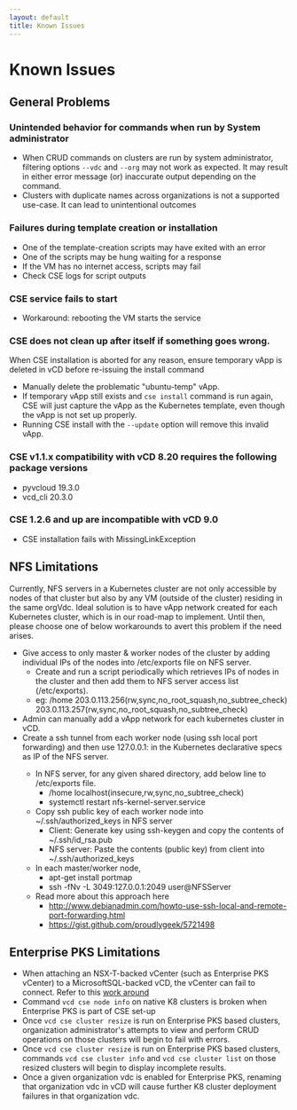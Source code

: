 ```yaml
---
layout: default
title: Known Issues
---
```

# Known Issues

<a name="general"></a>
## General Problems

### Unintended behavior for commands when run by System administrator
- When CRUD commands on clusters are run by system administrator, filtering 
options `--vdc` and `--org` may not work as expected. It may result in either 
error message (or) inaccurate output depending on the command.
- Clusters with duplicate names across organizations is not a supported use-case. 
It can lead to unintentional outcomes

### Failures during template creation or installation
- One of the template-creation scripts may have exited with an error
- One of the scripts may be hung waiting for a response
- If the VM has no internet access, scripts may fail
- Check CSE logs for script outputs

### CSE service fails to start
- Workaround: rebooting the VM starts the service

### CSE does not clean up after itself if something goes wrong. 

When CSE installation is aborted for any reason, ensure temporary vApp is deleted in vCD before re-issuing the install command
- Manually delete the problematic "ubuntu-temp" vApp.
- If temporary vApp still exists and `cse install` command is run again, CSE will just capture the vApp as the Kubernetes template, even though the vApp is not set up properly.
- Running CSE install with the `--update` option will remove this invalid vApp.

### CSE v1.1.x compatibility with vCD 8.20 requires the following package versions
- pyvcloud 19.3.0
- vcd_cli 20.3.0

### CSE 1.2.6 and up are incompatible with vCD 9.0
- CSE installation fails with MissingLinkException

<a name="nfs"></a>
## NFS Limitations

Currently, NFS servers in a Kubernetes cluster are not only accessible
by nodes of that cluster but also by any VM (outside of the cluster)
residing in the same orgVdc. Ideal solution is to have vApp network
created for each Kubernetes cluster, which is in our road-map to
implement. Until then, please choose one of below workarounds to
avert this problem if the need arises.

- Give access to only master & worker nodes of the cluster by adding individual IPs of the nodes into /etc/exports file on NFS server.
    - Create and run a script periodically which retrieves IPs of nodes in the cluster and then add them to NFS server access list (/etc/exports).
    - eg: /home 203.0.113.256(rw,sync,no_root_squash,no_subtree_check) 203.0.113.257(rw,sync,no_root_squash,no_subtree_check)
- Admin can manually add a vApp network for each kubernetes cluster in vCD.
- Create a ssh tunnel from each worker node (using ssh local port forwarding) and then use 127.0.0.1:<port> in the  Kubernetes declarative specs as IP of the NFS server.
    - In NFS server, for any given shared directory, add below line to /etc/exports file.
        - /home localhost(insecure,rw,sync,no_subtree_check)
        - systemctl restart nfs-kernel-server.service
    - Copy ssh public key of each worker node into ~/.ssh/authorized_keys in NFS server
        - Client: Generate key using ssh-keygen and copy the contents of ~/.ssh/id_rsa.pub
        - NFS server: Paste the contents (public key) from client into ~/.ssh/authorized_keys
    - In each master/worker node,
        - apt-get install portmap
        - ssh -fNv -L 3049:127.0.0.1:2049 user@NFSServer
    - Read more about this approach here
        - http://www.debianadmin.com/howto-use-ssh-local-and-remote-port-forwarding.html
        - https://gist.github.com/proudlygeek/5721498
        
<a name="ent-pks"></a>
## Enterprise PKS Limitations

* When attaching an NSX-T-backed vCenter (such as Enterprise PKS vCenter) to a 
MicrosoftSQL-backed vCD, the vCenter can fail to connect. Refer to this 
[work around](https://docs.vmware.com/en/vCloud-Director/9.7/rn/vmware-vcloud-director-for-service-providers-97-release-notes.html)
* Command `vcd cse node info` on native K8 clusters is broken when 
Enterprise PKS is part of CSE set-up
* Once `vcd cse cluster resize` is run on Enterprise PKS based clusters, 
organization administrator's attempts to view and perform CRUD operations on those 
clusters will begin to fail with errors.
* Once `vcd cse cluster resize` is run on Enterprise PKS based clusters, commands 
`vcd cse cluster info` and `vcd cse cluster list` on those resized clusters will begin to display 
incomplete results. 
* Once a given organization vdc is enabled for Enterprise PKS, 
renaming that organization vdc in vCD will cause further K8 cluster deployment 
failures in that organization vdc.

